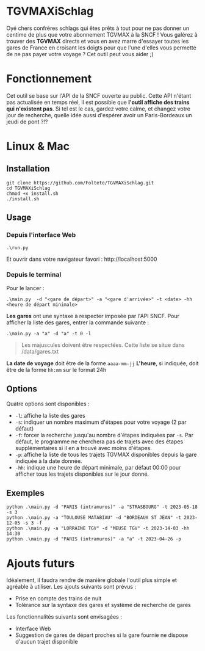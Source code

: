 # TGVMAXiSchlag
Oyé chers confrères schlags qui êtes prêts à tout pour ne pas donner un centime de plus que votre abonnement TGVMAX à la SNCF ! Vous galérez à trouver des **TGVMAX** directs et vous en avez marre d'essayer toutes les gares de France en croisant les doigts pour que l'une d'elles vous permette de ne pas payer votre voyage ? Cet outil peut vous aider ;) 

# Fonctionnement

Cet outil se base sur l'API de la SNCF ouverte au public. Cette API n'étant pas actualisée en temps réel, il est possible que **l'outil affiche des trains qui n'existent pas**. Si tel est le cas, gardez votre calme, et changez votre jour de recherche, quelle idée aussi d'espérer avoir un Paris-Bordeaux un jeudi de pont ?!?

# Linux & Mac
## Installation
```
git clone https://github.com/Folteto/TGVMAXiSchlag.git
cd TGVMAXiSchlag
chmod +x install.sh
./install.sh
```
 

## Usage
### Depuis l'interface Web 
```
.\run.py
```
Et ouvrir dans votre navigateur favori : http://localhost:5000

### Depuis le terminal

Pour le lancer : 
```
.\main.py  -d "<gare de départ>" -a "<gare d'arrivée>" -t <date> -hh <heure de départ minimale>
```

**Les gares** ont une syntaxe à respecter imposée par l'API SNCF. Pour afficher la liste des gares, entrer la commande suivante :

    .\main.py -a "a" -d "a" -t 0 -l

> Les majuscules doivent être respectées.
> Cette liste se situe dans /data/gares.txt

**La date de voyage** doit être de la forme `aaaa-mm-jj`
**L'heure**, si indiquée, doit être de la forme `hh:mm` sur le format 24h

## Options
Quatre options sont disponibles :

- `-l`: affiche la liste des gares 
- `-s`: indiquer un nombre maximum d'étapes pour votre voyage (2 par défaut) 
- `-f`: forcer la recherche jusqu'au nombre d'étapes indiquées par `-s`. Par défaut, le programme ne cherchera pas de trajets avec des étapes supplémentaires si il en a trouvé avec moins d'étapes. 
- `-p`: affiche la liste de tous les trajets TGVMAX disponibles depuis la gare indiquée à la date donnée. 
- `-hh`: indique une heure de départ minimale, par défaut 00:00 pour afficher tous les trajets disponibles sur le jour donné.

## Exemples 

    python .\main.py -d "PARIS (intramuros)" -a "STRASBOURG" -t 2023-05-18 -s 3 
    python .\main.py -a "TOULOUSE MATABIAU" -d "BORDEAUX ST JEAN" -t 2023-12-05 -s 3 -f
    python .\main.py -a "LORRAINE TGV" -d "MEUSE TGV" -t 2023-14-03 -hh 14:30
    python .\main.py -d "PARIS (intramuros)" -a "a" -t 2023-04-26 -p


 

# Ajouts futurs

Idéalement, il faudra rendre de manière globale l'outil plus simple et agréable à utiliser. 
Les ajouts suivants sont prévus :
- Prise en compte des trains de nuit
- Tolérance sur la syntaxe des gares et système de recherche de gares 

Les fonctionnalités suivants sont envisagées :
- Interface Web
- Suggestion de gares de départ proches si la gare fournie ne dispose d'aucun trajet disponible
